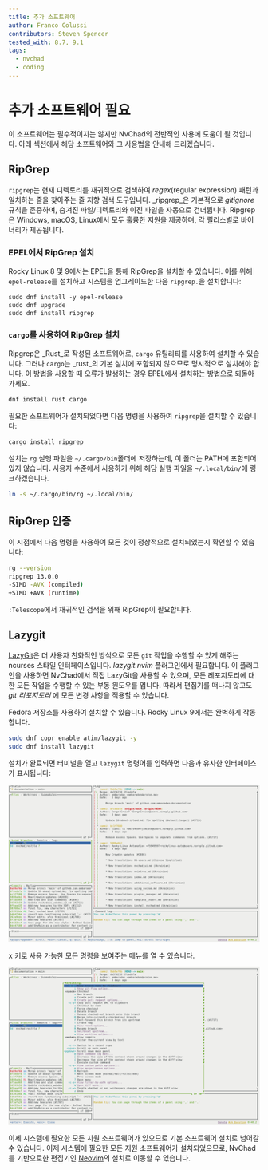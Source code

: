 ```yaml
---
title: 추가 소프트웨어
author: Franco Colussi
contributors: Steven Spencer
tested_with: 8.7, 9.1
tags:
  - nvchad
  - coding
---
```


# 추가 소프트웨어 필요

이 소프트웨어는 필수적이지는 않지만 NvChad의 전반적인 사용에 도움이 될 것입니다. 아래 섹션에서 해당 소프트웨어와 그 사용법을 안내해 드리겠습니다.

## RipGrep

`ripgrep`는 현재 디렉토리를 재귀적으로 검색하여 _regex_(regular expression) 패턴과 일치하는 줄을 찾아주는 줄 지향 검색 도구입니다. _ripgrep_은 기본적으로 _gitignore_ 규칙을 존중하며, 숨겨진 파일/디렉토리와 이진 파일을 자동으로 건너뜁니다. Ripgrep은 Windows, macOS, Linux에서 모두 훌륭한 지원을 제공하며, 각 릴리스별로 바이너리가 제공됩니다.

### EPEL에서 RipGrep 설치

Rocky Linux 8 및 9에서는 EPEL을 통해 RipGrep을 설치할 수 있습니다. 이를 위해 `epel-release`를 설치하고 시스템을 업그레이드한 다음 `ripgrep.`을 설치합니다:

```
sudo dnf install -y epel-release
sudo dnf upgrade
sudo dnf install ripgrep
```

### `cargo`를 사용하여 RipGrep 설치

Ripgrep은 _Rust_로 작성된 소프트웨어로, `cargo` 유틸리티를 사용하여 설치할 수 있습니다. 그러나 `cargo`는 _rust_의 기본 설치에 포함되지 않으므로 명시적으로 설치해야 합니다. 이 방법을 사용할 때 오류가 발생하는 경우 EPEL에서 설치하는 방법으로 되돌아가세요.

```bash
dnf install rust cargo
```

필요한 소프트웨어가 설치되었다면 다음 명령을 사용하여 `ripgrep`을 설치할 수 있습니다:

```bash
cargo install ripgrep
```

설치는 `rg` 실행 파일을 `~/.cargo/bin`폴더에 저장하는데, 이 폴더는 PATH에 포함되어 있지 않습니다. 사용자 수준에서 사용하기 위해 해당 실행 파일을 `~/.local/bin/`에 링크하겠습니다.

```bash
ln -s ~/.cargo/bin/rg ~/.local/bin/
```

## RipGrep 인증

이 시점에서 다음 명령을 사용하여 모든 것이 정상적으로 설치되었는지 확인할 수 있습니다:

```bash
rg --version
ripgrep 13.0.0
-SIMD -AVX (compiled)
+SIMD +AVX (runtime)
```

`:Telescope`에서 재귀적인 검색을 위해 RipGrep이 필요합니다.

## Lazygit

[LazyGit](https://github.com/jesseduffield/lazygit)은 더 사용자 친화적인 방식으로 모든 `git` 작업을 수행할 수 있게 해주는 ncurses 스타일 인터페이스입니다. _lazygit.nvim_ 플러그인에서 필요합니다. 이 플러그인을 사용하면 NvChad에서 직접 LazyGit을 사용할 수 있으며, 모든 레포지토리에 대한 모든 작업을 수행할 수 있는 부동 윈도우를 엽니다. 따라서 편집기를 떠나지 않고도 _git 리포지토리_ 에 모든 변경 사항을 적용할 수 있습니다.

Fedora 저장소를 사용하여 설치할 수 있습니다. Rocky Linux 9에서는 완벽하게 작동합니다.

```bash
sudo dnf copr enable atim/lazygit -y
sudo dnf install lazygit
```

설치가 완료되면 터미널을 열고 `lazygit` 명령어를 입력하면 다음과 유사한 인터페이스가 표시됩니다:

![LazyGit UI](images/lazygit_ui.png)

<kbd>x</kbd> 키로 사용 가능한 모든 명령을 보여주는 메뉴를 열 수 있습니다.

![LazyGit UI](images/lazygit_menu.png)

이제 시스템에 필요한 모든 지원 소프트웨어가 있으므로 기본 소프트웨어 설치로 넘어갈 수 있습니다. 이제 시스템에 필요한 모든 지원 소프트웨어가 설치되었으므로, NvChad를 기반으로한 편집기인 [Neovim](install_nvim.md)의 설치로 이동할 수 있습니다.
